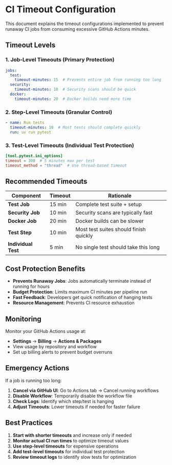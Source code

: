 # CI Timeout Configuration

This document explains the timeout configurations implemented to prevent runaway CI jobs from consuming excessive GitHub Actions minutes.

## Timeout Levels

### 1. **Job-Level Timeouts** (Primary Protection)
```yaml
jobs:
  test:
    timeout-minutes: 15  # Prevents entire job from running too long
  security:
    timeout-minutes: 10  # Security scans should be quick
  docker:
    timeout-minutes: 20  # Docker builds need more time
```

### 2. **Step-Level Timeouts** (Granular Control)
```yaml
- name: Run tests
  timeout-minutes: 10  # Most tests should complete quickly
  run: uv run pytest
```

### 3. **Test-Level Timeouts** (Individual Test Protection)
```toml
[tool.pytest.ini_options]
timeout = 300  # 5 minutes max per test
timeout_method = "thread"  # Use thread-based timeout
```

## Recommended Timeouts

| Component | Timeout | Rationale |
|-----------|---------|-----------|
| **Test Job** | 15 min | Complete test suite + setup |
| **Security Job** | 10 min | Security scans are typically fast |
| **Docker Job** | 20 min | Docker builds can be slower |
| **Test Step** | 10 min | Most test suites should finish quickly |
| **Individual Test** | 5 min | No single test should take this long |

## Cost Protection Benefits

- **Prevents Runaway Jobs**: Jobs automatically terminate instead of running for hours
- **Budget Protection**: Limits maximum CI minutes per pipeline run
- **Fast Feedback**: Developers get quick notification of hanging tests
- **Resource Management**: Prevents CI resource exhaustion

## Monitoring

Monitor your GitHub Actions usage at:
- **Settings** → **Billing** → **Actions & Packages**
- View usage by repository and workflow
- Set up billing alerts to prevent budget overruns

## Emergency Actions

If a job is running too long:
1. **Cancel via GitHub UI**: Go to Actions tab → Cancel running workflows
2. **Disable Workflow**: Temporarily disable the workflow file
3. **Check Logs**: Identify which step/test is hanging
4. **Adjust Timeouts**: Lower timeouts if needed for faster failure

## Best Practices

1. **Start with shorter timeouts** and increase only if needed
2. **Monitor actual CI run times** to optimize timeout values
3. **Use step-level timeouts** for expensive operations
4. **Add test-level timeouts** for individual test protection
5. **Review timeout logs** to identify slow tests for optimization